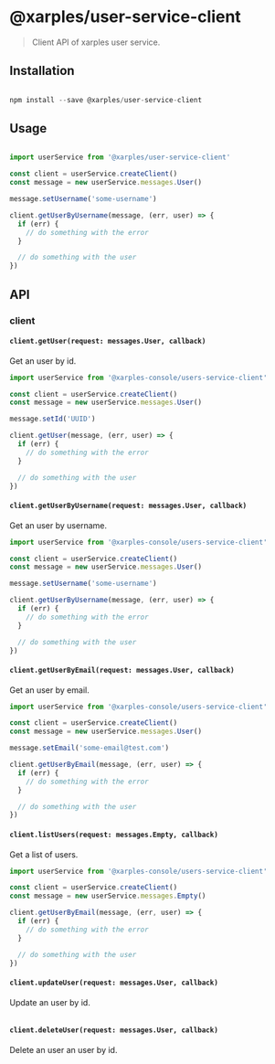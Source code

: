 # @xarples/user-service-client

> Client API of xarples user service.

## Installation

```js

npm install --save @xarples/user-service-client

```

## Usage

```js

import userService from '@xarples/user-service-client'

const client = userService.createClient()
const message = new userService.messages.User()

message.setUsername('some-username')

client.getUserByUsername(message, (err, user) => {
  if (err) {
    // do something with the error
  }

  // do something with the user
})

```

## API

### client

#### `client.getUser(request: messages.User, callback)`

Get an user by id.

```js
import userService from '@xarples-console/users-service-client'

const client = userService.createClient()
const message = new userService.messages.User()

message.setId('UUID')

client.getUser(message, (err, user) => {
  if (err) {
    // do something with the error
  }

  // do something with the user
})

```

#### `client.getUserByUsername(request: messages.User, callback)`

Get an user by username.

```js
import userService from '@xarples-console/users-service-client'

const client = userService.createClient()
const message = new userService.messages.User()

message.setUsername('some-username')

client.getUserByUsername(message, (err, user) => {
  if (err) {
    // do something with the error
  }

  // do something with the user
})

```

#### `client.getUserByEmail(request: messages.User, callback)`

Get an user by email.

```js
import userService from '@xarples-console/users-service-client'

const client = userService.createClient()
const message = new userService.messages.User()

message.setEmail('some-email@test.com')

client.getUserByEmail(message, (err, user) => {
  if (err) {
    // do something with the error
  }

  // do something with the user
})

```

#### `client.listUsers(request: messages.Empty, callback)`

Get a list of users.

```js
import userService from '@xarples-console/users-service-client'

const client = userService.createClient()
const message = new userService.messages.Empty()

client.getUserByEmail(message, (err, user) => {
  if (err) {
    // do something with the error
  }

  // do something with the user
})

```

#### `client.updateUser(request: messages.User, callback)`

Update an user by id.

```js
```

#### `client.deleteUser(request: messages.User, callback)`

Delete an user an user by id.

```js
```
